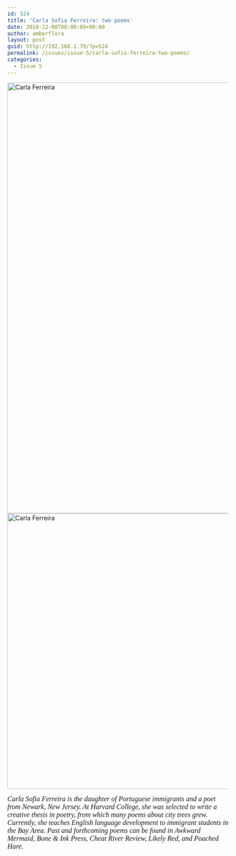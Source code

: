```yaml
---
id: 524
title: 'Carla Sofia Ferreira: two poems'
date: 2018-12-08T08:00:09+00:00
author: amberflora
layout: post
guid: http://192.168.1.79/?p=524
permalink: /issues/issue-5/carla-sofia-ferreira-two-poems/
categories:
  - Issue 5
---
```

<img loading="lazy" class="alignnone wp-image-525" src="http://amberflora.com/wp-content/uploads/2018/11/Ferreira_amberflora_poetry-e1543347180533.jpg" alt="Carla Ferreira" width="800" height="980" srcset="https://www.amberflora.com/wp-content/uploads/2018/11/Ferreira_amberflora_poetry-e1543347180533.jpg 1474w, https://www.amberflora.com/wp-content/uploads/2018/11/Ferreira_amberflora_poetry-e1543347180533-245x300.jpg 245w, https://www.amberflora.com/wp-content/uploads/2018/11/Ferreira_amberflora_poetry-e1543347180533-768x941.jpg 768w, https://www.amberflora.com/wp-content/uploads/2018/11/Ferreira_amberflora_poetry-e1543347180533-836x1024.jpg 836w" sizes="(max-width: 800px) 100vw, 800px" />

<img loading="lazy" class="alignnone wp-image-526" src="http://amberflora.com/wp-content/uploads/2018/11/Ferreira_amberflora_Night-Trees-Revised.jpg" alt="Carla Ferreira" width="800" height="627" srcset="https://www.amberflora.com/wp-content/uploads/2018/11/Ferreira_amberflora_Night-Trees-Revised.jpg 1518w, https://www.amberflora.com/wp-content/uploads/2018/11/Ferreira_amberflora_Night-Trees-Revised-300x235.jpg 300w, https://www.amberflora.com/wp-content/uploads/2018/11/Ferreira_amberflora_Night-Trees-Revised-768x602.jpg 768w, https://www.amberflora.com/wp-content/uploads/2018/11/Ferreira_amberflora_Night-Trees-Revised-1024x803.jpg 1024w" sizes="(max-width: 800px) 100vw, 800px" /> 

<span style="font-family: georgia, palatino, serif; font-size: 12pt;"><em>Carla Sofia Ferreira is the daughter of Portuguese immigrants and a poet from Newark, New Jersey. At Harvard College, she was selected to write a creative thesis in poetry, from which many poems about city trees grew. Currently, she teaches English language development to immigrant students in the Bay Area. Past and forthcoming poems can be found in Awkward Mermaid, Bone & Ink Press, Cheat River Review, Likely Red, and Poached Hare.</em></span>
